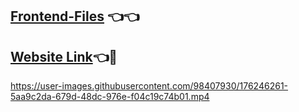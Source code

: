 ## [Frontend-Files](https://github.com/shikhar360/MyLearnings/tree/main/Solidity/Solidity-Revision/Buildspace) 👈👈
## [Website Link](https://waveportal-starter-project.shikhar-pratapp.repl.co/)👈🚩
https://user-images.githubusercontent.com/98407930/176246261-5aa9c2da-679d-48dc-976e-f04c19c74b01.mp4
